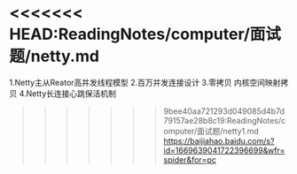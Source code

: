 <<<<<<< HEAD:ReadingNotes/computer/面试题/netty.md
=======
1.Netty主从Reator高并发线程模型
2.百万并发连接设计
3.零拷贝 内核空间映射拷贝
4.Netty长连接心跳保活机制
>>>>>>> 9bee40aa721293d049085d4b7d79157ae28b8c19:ReadingNotes/computer/面试题/netty1.md
https://baijiahao.baidu.com/s?id=1669639041722396699&wfr=spider&for=pc